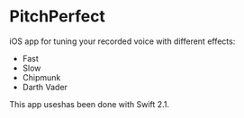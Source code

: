 # PitchPerfect

iOS app for tuning your recorded voice with different effects:
- Fast
- Slow
- Chipmunk
- Darth Vader

This app useshas been done with Swift 2.1.
